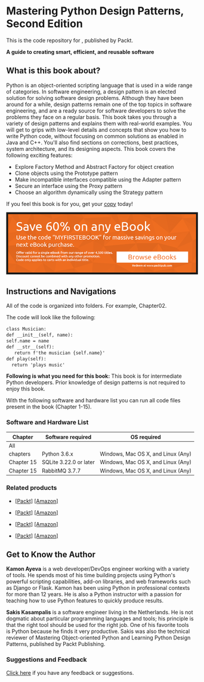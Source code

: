 # Mastering Python Design Patterns, Second Edition

<a href="https://www.packtpub.com/application-development/mastering-python-design-patterns-second-edition?utm_source=github&utm_medium=repository&utm_campaign="><img src="" alt="" height="256px" align="right"></a>

This is the code repository for [](https://www.packtpub.com/application-development/mastering-python-design-patterns-second-edition?utm_source=github&utm_medium=repository&utm_campaign=), published by Packt.

**A guide to creating smart, efficient, and reusable software**

## What is this book about?
Python is an object-oriented scripting language that is used in a wide range of categories. In software engineering, a design pattern is an elected solution for solving software design problems. Although they have been around for a while, design patterns remain one of the top topics in software engineering, and are a ready source for software developers to solve the problems they face on a regular basis. This book takes you through a variety of design patterns and explains them with real-world examples. You will get to grips with low-level details and concepts that show you how to write Python code, without focusing on common solutions as enabled in Java and C++. You'll also find sections on corrections, best practices, system architecture, and its designing aspects.
This book covers the following exciting features:
* Explore Factory Method and Abstract Factory for object creation
* Clone objects using the Prototype pattern
* Make incompatible interfaces compatible using the Adapter pattern
* Secure an interface using the Proxy pattern
* Choose an algorithm dynamically using the Strategy pattern


If you feel this book is for you, get your [copy](https://www.amazon.com/dp/1-788-83748-7) today!

<a href="https://www.packtpub.com/?utm_source=github&utm_medium=banner&utm_campaign=GitHubBanner"><img src="https://raw.githubusercontent.com/PacktPublishing/GitHub/master/GitHub.png" 
alt="https://www.packtpub.com/" border="5" /></a>

## Instructions and Navigations
All of the code is organized into folders. For example, Chapter02.

The code will look like the following:
```
class Musician:
def __init__(self, name):
self.name = name
def __str__(self):
   return f'the musician {self.name}'
def play(self):
  return 'plays music'
```

**Following is what you need for this book:**
This book is for intermediate Python developers. Prior knowledge of design patterns is not required to enjoy this book.

With the following software and hardware list you can run all code files present in the book (Chapter 1-15).
### Software and Hardware List
| Chapter | Software required | OS required |
| -------- | ------------------------------------ | ----------------------------------- |
|All
chapters |Python 3.6.x  | Windows, Mac OS X, and Linux (Any) |
|Chapter 15  |SQLite 3.22.0 or later  | Windows, Mac OS X, and Linux (Any) |
|Chapter 15  |RabbitMQ 3.7.7  | Windows, Mac OS X, and Linux (Any) |


### Related products
*  [[Packt]](https://www.packtpub.com/application-development/learn-python-programming-second-edition?utm_source=github&utm_medium=repository&utm_campaign=) [[Amazon]](https://www.amazon.com/dp/1788996666)

*  [[Packt]](https://www.packtpub.com/application-development/clean-code-python?utm_source=github&utm_medium=repository&utm_campaign=) [[Amazon]](https://www.amazon.com/dp/1788835832)

*  [[Packt]]() [[Amazon]](https://www.amazon.com/dp/1788996666)

*  [[Packt]]() [[Amazon]](https://www.amazon.com/dp/1788835832)

## Get to Know the Author
**Kamon Ayeva**
 is a web developer/DevOps engineer working with a variety of tools. He spends most of his time building projects using Python's powerful scripting capabilities, add-on libraries, and web frameworks such as Django or Flask. Kamon has been using Python in professional contexts for more than 12 years. He is also a Python instructor with a passion for teaching how to use Python features to quickly produce results.


**Sakis Kasampalis**
 is a software engineer living in the Netherlands. He is not dogmatic about particular programming languages and tools; his principle is that the right tool should be used for the right job. One of his favorite tools is Python because he finds it very productive. Sakis was also the technical reviewer of Mastering Object-oriented Python and Learning Python Design Patterns, published by Packt Publishing.


### Suggestions and Feedback
[Click here](https://docs.google.com/forms/d/e/1FAIpQLSdy7dATC6QmEL81FIUuymZ0Wy9vH1jHkvpY57OiMeKGqib_Ow/viewform) if you have any feedback or suggestions.


